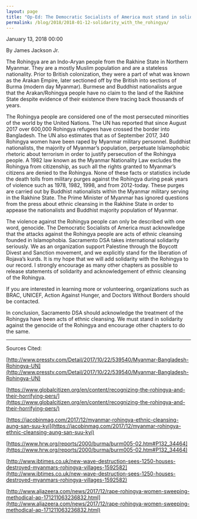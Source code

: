 ```yaml
---
layout: page
title: "Op-Ed: The Democratic Socialists of America must stand in solidarity with the Rohingya - Democratic Socialists of America, Sacramento"
permalink: /blog/2018/2018-01-12-solidarity_with_the_rohingya/
---
```

January 13, 2018 00:00

By James Jackson Jr.

The Rohingya are an Indo-Aryan people from the Rakhine State in Northern Myanmar. They are a mostly Muslim population and are a stateless nationality. Prior to British colonization, they were a part of what was known as the Arakan Empire, later sectioned off by the British into sections of Burma (modern day Myanmar). Burmese and Buddhist nationalists argue that the Arakan/Rohingya people have no claim to the land of the Rakhine State despite evidence of their existence there tracing back thousands of years.

The Rohingya people are considered one of the most persecuted minorities of the world by the United Nations. The UN has reported that since August 2017 over 600,000 Rohingya refugees have crossed the border into Bangladesh. The UN also estimates that as of September 2017, 340 Rohingya women have been raped by Myanmar military personnel. Buddhist nationalists, the majority of Myanmar’s population, perpetuate Islamophobic rhetoric about terrorism in order to justify persecution of the Rohingya people. A 1982 law known as the Myanmar Nationality Law excludes the Rohingya from citizenship, as such all the rights granted to Myanmar’s citizens are denied to the Rohingya. None of these facts or statistics include the death tolls from military purges against the Rohingya during peak years of violence such as 1978, 1982, 1998, and from 2012-today. These purges are carried out by Buddhist nationalists within the Myanmar military serving in the Rakhine State. The Prime Minister of Myanmar has ignored questions from the press about ethnic cleansing in the Rakhine State in order to appease the nationalists and Buddhist majority population of Myanmar.

The violence against the Rohingya people can only be described with one word, genocide. The Democratic Socialists of America must acknowledge that the attacks against the Rohingya people are acts of ethnic cleansing founded in Islamophobia. Sacramento DSA takes international solidarity seriously. We as an organization support Palestine through the Boycott Divest and Sanction movement, and we explicitly stand for the liberation of Rojava’s kurds. It is my hope that we will add solidarity with the Rohingya to our record. I strongly encourage as many other chapters as possible to release statements of solidarity and acknowledgement of ethnic cleansing of the Rohingya.

If you are interested in learning more or volunteering, organizations such as BRAC, UNICEF, Action Against Hunger, and Doctors Without Borders should be contacted.

In conclusion, Sacramento DSA should acknowledge the treatment of the Rohingya have been acts of ethnic cleansing. We must stand in solidarity against the genocide of the Rohingya and encourage other chapters to do the same.

---

Sources Cited:

[http://www.presstv.com/Detail/2017/10/22/539540/Myanmar-Bangladesh-Rohingya-UN](http://www.presstv.com/Detail/2017/10/22/539540/Myanmar-Bangladesh-Rohingya-UN)

[https://www.globalcitizen.org/en/content/recognizing-the-rohingya-and-their-horrifying-pers/](https://www.globalcitizen.org/en/content/recognizing-the-rohingya-and-their-horrifying-pers/)

[https://jacobinmag.com/2017/12/myanmar-rohingya-ethnic-cleansing-aung-san-suu-kyi](https://jacobinmag.com/2017/12/myanmar-rohingya-ethnic-cleansing-aung-san-suu-kyi)

[https://www.hrw.org/reports/2000/burma/burm005-02.htm#P132_34464](https://www.hrw.org/reports/2000/burma/burm005-02.htm#P132_34464)

[http://www.ibtimes.co.uk/new-wave-destruction-sees-1250-houses-destroyed-myanmars-rohingya-villages-1592582](http://www.ibtimes.co.uk/new-wave-destruction-sees-1250-houses-destroyed-myanmars-rohingya-villages-1592582)

[http://www.aljazeera.com/news/2017/12/rape-rohingya-women-sweeping-methodical-ap-171211063236832.html](http://www.aljazeera.com/news/2017/12/rape-rohingya-women-sweeping-methodical-ap-171211063236832.html)
